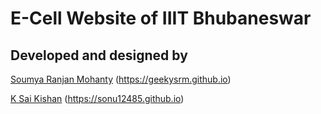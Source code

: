 # E-Cell Website of IIIT Bhubaneswar

## Developed and designed by

[Soumya Ranjan Mohanty](https://github.com/geekysrm) (https://geekysrm.github.io)

[K Sai Kishan](https://github.com/sonu12485) (https://sonu12485.github.io)
